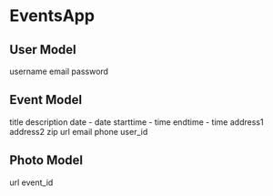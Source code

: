 EventsApp
=========

User Model
----------
username
email
password


Event Model
-----------
title
description
date - date
starttime - time
endtime - time
address1
address2
zip
url
email
phone
user_id

Photo Model
-----------
url
event_id